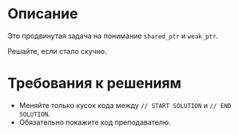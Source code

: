 # Описание
Это продвинутая задача на понимание `shared_ptr` и `weak_ptr`.

Решайте, если стало скучно.

# Требования к решениям
* Меняйте только кусок кода между `// START SOLUTION` и `// END SOLUTION`.
* Обязательно покажите код преподавателю.
